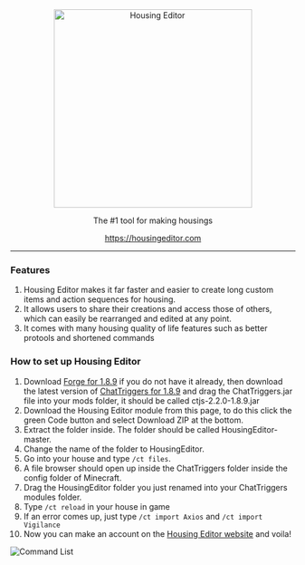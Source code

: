 <div align="center"><a href="https://www.housingeditor.com"><img src="https://www.housingeditor.com/img/logo.b2fb1e76.svg" alt="Housing Editor" width="350" /></a>
<p>The #1 tool for making housings</p>
<p><a href="https://housingeditor.com" target="_blank">https://housingeditor.com</a></p>
<hr /></div>
<h3 style="text-align: left;">Features</h3>
<ol>
<li>Housing Editor makes it far faster and easier to create long custom items and action sequences for housing.</li>
<li>It allows users to share their creations and access those of others, which can easily be rearranged and edited at any point.</li>
<li>It comes with many housing quality of life features such as better protools and shortened commands</li>
</ol>
<h3 style="text-align: left;">How to set up Housing Editor</h3>
<ol>
<li>Download <a href="https://files.minecraftforge.net/net/minecraftforge/forge/index_1.8.9.html">Forge for 1.8.9</a> if you do not have it already, then download the latest version of <a href="https://www.chattriggers.com/">ChatTriggers for 1.8.9</a> and drag the ChatTriggers.jar file into your mods folder, it should be called ctjs-2.2.0-1.8.9.jar</li>
<li>Download the Housing Editor module from this page, to do this click the green Code button and select Download ZIP at the bottom.</li>
<li>Extract the folder inside. The folder should be called HousingEditor-master.</li>
<li>Change the name of the folder to HousingEditor.</li>
<li>Go into your house and type <code>/ct files</code>.</li>
<li>A file browser should open up inside the ChatTriggers folder inside the config folder of Minecraft.</li>
<li>Drag the HousingEditor folder you just renamed into your ChatTriggers modules folder.</li>
<li>Type <code>/ct reload</code> in your house in game</li>
<li>If an error comes up, just type <code>/ct import Axios</code> and <code>/ct import Vigilance</code></li>
<li>Now you can make an account on the <a href="https://www.housingeditor.com" target="_blank">Housing Editor website</a> and voila!</li>
</ol>
<p><img src="https://cdn.discordapp.com/attachments/994735120688873662/995541839346139216/unknown.png" alt="Command List" /></p>
